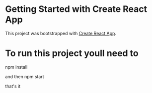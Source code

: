 # Getting Started with Create React App

This project was bootstrapped with [Create React App](https://github.com/facebook/create-react-app).

# To run this project youll need to

npm install

and then npm start

that's it
